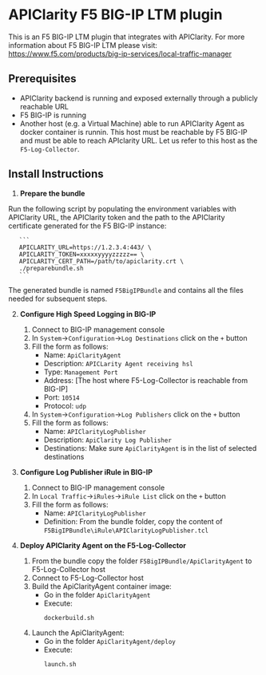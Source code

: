 # APIClarity F5 BIG-IP LTM plugin

This is an F5 BIG-IP LTM plugin that integrates with APIClarity.
For more information about F5 BIG-IP LTM please visit: https://www.f5.com/products/big-ip-services/local-traffic-manager


## Prerequisites

* APIClarity backend is running and exposed externally through a publicly reachable URL
* F5 BIG-IP is running
* Another host (e.g. a Virtual Machine) able to run APIClarity Agent as docker container is runnin. This host must be reachable by F5 BIG-IP and must be able to reach APIclarity URL. Let us refer to this host as the `F5-Log-Collector`.

## Install Instructions
1. **Prepare the bundle**

 Run the following script by populating the environment variables with APIClarity URL, the APIClarity token and the path to the APIClarity certificate generated for the F5 BIG-IP instance:

       ```
       APICLARITY_URL=https://1.2.3.4:443/ \
       APICLARITY_TOKEN=xxxxxyyyyzzzzz== \
       APICLARITY_CERT_PATH=/path/to/apiclarity.crt \
       ./preparebundle.sh
       ```
 The generated bundle is named `F5BigIPBundle` and contains all the files needed for subsequent steps.

2. **Configure High Speed Logging in BIG-IP**

    1. Connect to BIG-IP management console
    2. In `System`->`Configuration`->`Log Destinations` click on the `+` button
    3. Fill the form as follows:
       * Name: `ApiClarityAgent`
       * Description: `APICLarity Agent receiving hsl`
       * Type: `Management Port`
       * Address: [The host where F5-Log-Collector is reachable from BIG-IP]
       * Port: `10514`
       * Protocol: `udp`
    5. In `System`->`Configuration`->`Log Publishers` click on the `+` button
    6. Fill the form as follows:
       * Name: `APIClarityLogPublisher`
       * Description: `ApiClarity Log Publisher`
       * Destinations: Make sure `ApiClarityAgent` is in the list of selected destinations 

3. **Configure Log Publisher iRule in BIG-IP**

    1. Connect to BIG-IP management console
    2. In `Local Traffic`->`iRules`->`iRule List` click on the `+` button
    3. Fill the form as follows:
       * Name: `APIClarityLogPublisher`
       * Definition: From the bundle folder, copy the content of `F5BigIPBundle\iRule\APIClarityLogPublisher.tcl`

4. **Deploy APIClarity Agent on the F5-Log-Collector**

   1. From the bundle copy the folder `F5BigIPBundle/ApiClarityAgent` to F5-Log-Collector host
   2. Connect to F5-Log-Collector host
   3. Build the ApiClarityAgent container image:
      * Go in the folder `ApiClarityAgent`
      * Execute: 
        ```
        dockerbuild.sh
        ```
   4. Launch the ApiClarityAgent:
      * Go in the folder `ApiClarityAgent/deploy`
      * Execute:
        ```
        launch.sh
        ```
